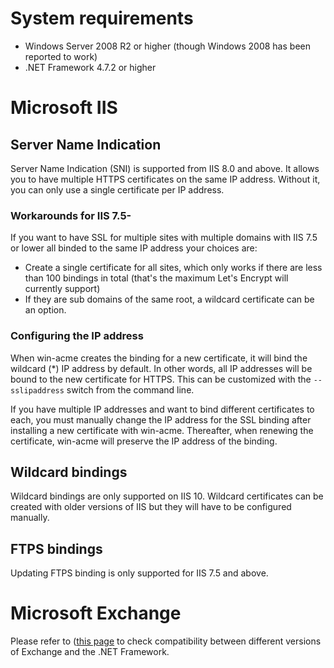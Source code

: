 ﻿---
sidebar: manual
---

# System requirements
- Windows Server 2008 R2 or higher (though Windows 2008 has been reported to work)
- .NET Framework 4.7.2 or higher

# Microsoft IIS
## Server Name Indication
Server Name Indication (SNI) is supported from IIS 8.0 and above. It allows you to 
have multiple HTTPS certificates on the same IP address. Without it, you can only 
use a single certificate per IP address. 

### Workarounds for IIS 7.5-
If you want to have SSL for multiple sites with multiple domains with IIS 7.5 or 
lower all binded to the same IP address your choices are:
- Create a single certificate for all sites, which only works if there are less than 
100 bindings in total (that's the maximum Let's Encrypt will currently support)
- If they are sub domains of the same root, a wildcard certificate can be an option.

### Configuring the IP address
When win-acme creates the binding for a new certificate, it will bind the wildcard (*) 
IP address by default. In other words, all IP addresses will be bound to the new 
certificate for HTTPS. This can be customized with the `--sslipaddress` switch from 
the command line.

If you have multiple IP addresses and want to bind different certificates to each, 
you must manually change the IP address for the SSL binding after installing a new 
certificate with win-acme. Thereafter, when renewing the certificate, win-acme will 
preserve the IP address of the binding.

## Wildcard bindings
Wildcard bindings are only supported on IIS 10. Wildcard certificates can be created
with older versions of IIS but they will have to be configured manually.

## FTPS bindings
Updating FTPS binding is only supported for IIS 7.5 and above.

# Microsoft Exchange
Please refer to ([this page](https://docs.microsoft.com/en-us/exchange/plan-and-deploy/supportability-matrix?view=exchserver-2019) 
to check compatibility between different versions of Exchange and the .NET Framework.